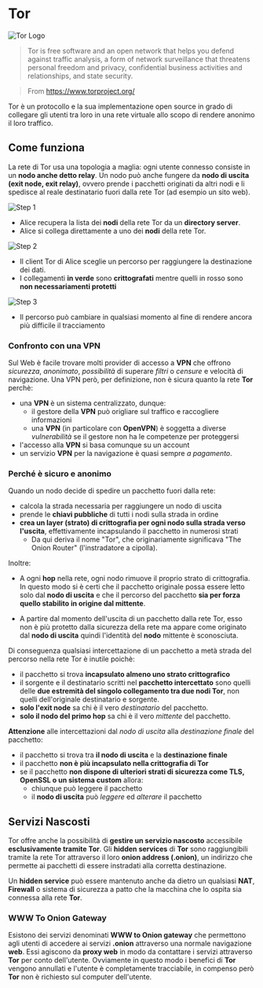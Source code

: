 # Tor

![Tor Logo](http://upload.wikimedia.org/wikipedia/commons/0/09/Tor-logo-2011-shaded.svg)

> Tor is free software and an open network that helps you defend against traffic analysis, a form of network surveillance that threatens personal freedom and privacy, confidential business activities and relationships, and state security.

> From https://www.torproject.org/

Tor è un protocollo e la sua implementazione open source in grado di collegare gli utenti tra loro in una rete virtuale allo scopo di rendere anonimo il loro traffico.

## Come funziona

La rete di Tor usa una topologia a maglia: ogni utente connesso consiste in un __nodo anche detto relay__. Un nodo può anche fungere da __nodo di uscita (exit node, exit relay)__, ovvero prende i pacchetti originati da altri nodi e li spedisce al reale destinatario fuori dalla rete Tor (ad esempio un sito web).

![Step 1](https://www.torproject.org/images/htw1.png)

- Alice recupera la lista dei __nodi__ della rete Tor da un __directory server__.
- Alice si collega direttamente a uno dei __nodi__ della rete Tor.

![Step 2](https://www.torproject.org/images/htw2.png)

- Il client Tor di Alice sceglie un percorso per raggiungere la destinazione dei dati.
- I collegamenti __in verde__ sono __crittografati__ mentre quelli in rosso sono __non necessariamenti protetti__

![Step 3](https://www.torproject.org/images/htw3.png)

- Il percorso può cambiare in qualsiasi momento al fine di rendere ancora più difficile il tracciamento

### Confronto con una VPN

Sul Web è facile trovare molti provider di accesso a __VPN__ che offrono _sicurezza_, _anonimato_, _possibilità_ di superare _filtri_ o _censure_ e velocità di navigazione. Una VPN però, per definizione, non è sicura quanto la rete __Tor__ perchè:

- una __VPN__ è un sistema centralizzato, dunque:
    - il gestore della __VPN__ può origliare sul traffico e raccogliere informazioni
    - una __VPN__ (in particolare con __OpenVPN__) è soggetta a diverse _vulnerabilità_ se il gestore non ha le competenze per proteggersi
- l'accesso alla __VPN__ si basa comunque su un account
- un servizio __VPN__ per la navigazione è quasi sempre _a pagamento_.

### Perché è sicuro e anonimo

Quando un nodo decide di spedire un pacchetto fuori dalla rete:
- calcola la strada necessaria per raggiungere un nodo di uscita
- prende le __chiavi pubbliche__ di tutti i nodi sulla strada in ordine
- __crea un layer (strato) di crittografia per ogni nodo sulla strada verso l'uscita__, effettivamente incapsulando il pacchetto in numerosi strati
  - Da qui deriva il nome "Tor", che originariamente significava "The Onion Router" (l'instradatore a cipolla).

Inoltre:

- A ogni __hop__ nella rete, ogni nodo rimuove il proprio strato di crittografia. In questo modo si è certi che il pacchetto originale possa essere letto solo dal __nodo di uscita__ e che il percorso del pacchetto __sia per forza quello stabilito in origine dal mittente__.

- A partire dal momento dell'uscita di un pacchetto dalla rete Tor, esso non è più protetto dalla sicurezza della rete ma appare come originato dal __nodo di uscita__ quindi l'identità del __nodo__ mittente è sconosciuta.

Di conseguenza qualsiasi intercettazione di un pacchetto a metà strada del percorso nella rete Tor è inutile poichè:

- il pacchetto si trova __incapsulato almeno uno strato crittografico__
- il sorgente e il destinatario scritti nel __pacchetto intercettato__ sono quelli delle __due estremità del singolo collegamento tra due nodi Tor__, non quelli dell'originale destinatario e sorgente.
- __solo l'exit node__ sa chi è il vero _destinatario_ del pacchetto.
- __solo il nodo del primo hop__ sa chi è il vero _mittente_ del pacchetto.

__Attenzione__ alle intercettazioni dal _nodo di uscita_ alla _destinazione finale_ del pacchetto:

- il pacchetto si trova tra __il nodo di uscita__ e la __destinazione finale__
- il pacchetto __non è più incapsulato nella crittografia di Tor__
- se il pacchetto __non dispone di ulteriori strati di sicurezza come TLS, OpenSSL o un sistema custom__ allora:
    - chiunque può leggere il pacchetto
    - il __nodo di uscita__ può _leggere_ ed _alterare_ il pacchetto

## Servizi Nascosti

Tor offre anche la possibilità di __gestire un servizio nascosto__ accessibile __esclusivamente tramite Tor__. Gli __hidden services__ di __Tor__ sono raggiungibili tramite la rete Tor attraverso il loro __onion address (.onion)__, un indirizzo che permette ai pacchetti di essere instradati alla corretta destinazione.

Un __hidden service__ può essere mantenuto anche da dietro un qualsiasi __NAT__, __Firewall__ o sistema di sicurezza a patto che la macchina che lo ospita sia connessa alla rete __Tor__.

### WWW To Onion Gateway

Esistono dei servizi denominati __WWW to Onion gateway__ che permettono agli utenti di accedere ai servizi __.onion__ attraverso una normale navigazione __web__. Essi agiscono da __proxy web__ in modo da contattare i servizi attraverso __Tor__ per conto dell'utente. Ovviamente in questo modo i benefici di __Tor__ vengono annullati e l'utente è completamente tracciabile, in compenso però __Tor__ non è richiesto sul computer dell'utente.
